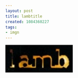 ```yaml
---
layout: post
title: lambtitle
created: 1084360227
tags:
- imgn
---
```


<img src="/image/images/lambtitle-604.jpg"/>

